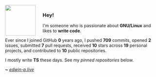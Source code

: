 <img align="left" width="100px" style="padding-right: 20px" src="https://static-00.iconduck.com/assets.00/file-type-angular-icon-1907x2048-tobdkjt1.png">

### Hey!

I'm someone who is passionate about **GNU/Linux** and likes to **write code**.


Ever since I joined GitHub **0** years ago, I pushed **709** commits, opened **2** issues, submitted **7** pull requests, received **10** stars across **19** personal projects, and contributed to **10** public repositories.

I mostly write **TS** these days. See my _pinned repositories_ below.

**~** [_edwin-p.live_](https://edwin-p.live/)
